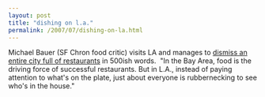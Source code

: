 ```yaml
---
layout: post
title: "dishing on l.a."
permalink: /2007/07/dishing-on-la.html
---
```


Michael Bauer (SF Chron food critic) visits LA and manages to [dismiss an entire city full of restaurants](http://sfgate.com/cgi-bin/article.cgi?f=/c/a/2007/07/25/FDMMR66A917.DTL) in 500ish words.  "In the Bay Area, food is the driving force of successful restaurants. But in L.A., instead of paying attention to what's on the plate, just about everyone is rubbernecking to see who's in the house."